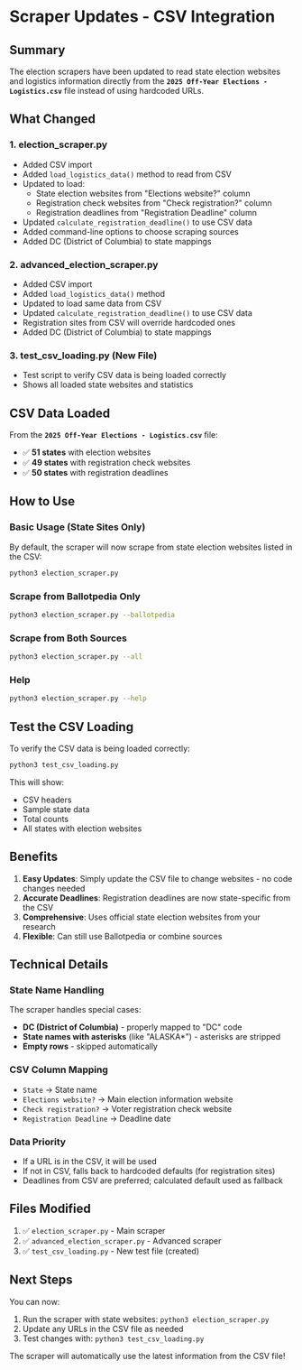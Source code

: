 # Scraper Updates - CSV Integration

## Summary

The election scrapers have been updated to read state election websites and logistics information directly from the **`2025 Off-Year Elections - Logistics.csv`** file instead of using hardcoded URLs.

## What Changed

### 1. **election_scraper.py**
- Added CSV import
- Added `load_logistics_data()` method to read from CSV
- Updated to load:
  - State election websites from "Elections website?" column
  - Registration check websites from "Check registration?" column  
  - Registration deadlines from "Registration Deadline" column
- Updated `calculate_registration_deadline()` to use CSV data
- Added command-line options to choose scraping sources
- Added DC (District of Columbia) to state mappings

### 2. **advanced_election_scraper.py**
- Added CSV import
- Added `load_logistics_data()` method
- Updated to load same data from CSV
- Updated `calculate_registration_deadline()` to use CSV data
- Registration sites from CSV will override hardcoded ones
- Added DC (District of Columbia) to state mappings

### 3. **test_csv_loading.py** (New File)
- Test script to verify CSV data is being loaded correctly
- Shows all loaded state websites and statistics

## CSV Data Loaded

From the **`2025 Off-Year Elections - Logistics.csv`** file:
- ✅ **51 states** with election websites
- ✅ **49 states** with registration check websites
- ✅ **50 states** with registration deadlines

## How to Use

### Basic Usage (State Sites Only)
By default, the scraper will now scrape from state election websites listed in the CSV:

```bash
python3 election_scraper.py
```

### Scrape from Ballotpedia Only
```bash
python3 election_scraper.py --ballotpedia
```

### Scrape from Both Sources
```bash
python3 election_scraper.py --all
```

### Help
```bash
python3 election_scraper.py --help
```

## Test the CSV Loading

To verify the CSV data is being loaded correctly:

```bash
python3 test_csv_loading.py
```

This will show:
- CSV headers
- Sample state data
- Total counts
- All states with election websites

## Benefits

1. **Easy Updates**: Simply update the CSV file to change websites - no code changes needed
2. **Accurate Deadlines**: Registration deadlines are now state-specific from the CSV
3. **Comprehensive**: Uses official state election websites from your research
4. **Flexible**: Can still use Ballotpedia or combine sources

## Technical Details

### State Name Handling
The scraper handles special cases:
- **DC (District of Columbia)** - properly mapped to "DC" code
- **State names with asterisks** (like "ALASKA*") - asterisks are stripped
- **Empty rows** - skipped automatically

### CSV Column Mapping
- `State` → State name
- `Elections website?` → Main election information website
- `Check registration?` → Voter registration check website  
- `Registration Deadline` → Deadline date

### Data Priority
- If a URL is in the CSV, it will be used
- If not in CSV, falls back to hardcoded defaults (for registration sites)
- Deadlines from CSV are preferred; calculated default used as fallback

## Files Modified

1. ✅ `election_scraper.py` - Main scraper
2. ✅ `advanced_election_scraper.py` - Advanced scraper
3. ✅ `test_csv_loading.py` - New test file (created)

## Next Steps

You can now:
1. Run the scraper with state websites: `python3 election_scraper.py`
2. Update any URLs in the CSV file as needed
3. Test changes with: `python3 test_csv_loading.py`

The scraper will automatically use the latest information from the CSV file!

